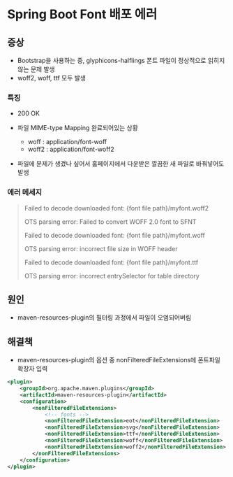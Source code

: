 # Spring Boot Font 배포 에러

## 증상

* Bootstrap을 사용하는 중, glyphicons-halflings 폰트 파일이 정상적으로 읽히지 않는 문제 발생
* woff2, woff, ttf 모두 발생

### 특징

* 200 OK
* 파일 MIME-type Mapping 완료되어있는 상황
  * woff : application/font-woff
  * woff2 : application/font-woff2

* 파일에 문제가 생겼나 싶어서 홈페이지에서 다운받은 깔끔한 새 파일로 바꿔넣어도 발생

### 에러 메세지

> Failed to decode downloaded font: {font file path}/myfont.woff2
>
> OTS parsing error: Failed to convert WOFF 2.0 font to SFNT
>
> Failed to decode downloaded font: {font file path}/myfont.woff
>
> OTS parsing error: incorrect file size in WOFF header
>
> Failed to decode downloaded font: {font file path}/myfont.ttf
>
> OTS parsing error: incorrect entrySelector for table directory

## 원인

* maven-resources-plugin의 필터링 과정에서 파일이 오염되어버림

## 해결책

* maven-resources-plugin의 옵션 중 nonFilteredFileExtensions에 폰트파일 확장자 입력

```xml
<plugin>
    <groupId>org.apache.maven.plugins</groupId>
    <artifactId>maven-resources-plugin</artifactId>
    <configuration>
        <nonFilteredFileExtensions>
            <!-- fonts -->
            <nonFilteredFileExtension>eot</nonFilteredFileExtension>
            <nonFilteredFileExtension>svg</nonFilteredFileExtension>
            <nonFilteredFileExtension>ttf</nonFilteredFileExtension>
            <nonFilteredFileExtension>woff</nonFilteredFileExtension>
            <nonFilteredFileExtension>woff2</nonFilteredFileExtension>
        </nonFilteredFileExtensions>
    </configuration>
</plugin>
```



